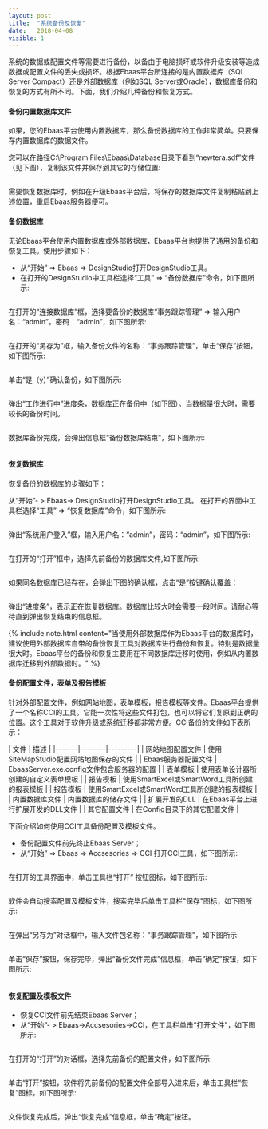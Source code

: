 ```yaml
---
layout: post
title:  "系统备份及恢复"
date:   2018-04-08
visible: 1
---
```


系统的数据或配置文件等需要进行备份，以备由于电脑损坏或软件升级安装等造成数据或配置文件的丢失或损坏。根据Ebaas平台所连接的是内置数据库（SQL Server Compact）还是外部数据库（例如SQL Server或Oracle），数据库备份和恢复的方式有所不同。下面，我们介绍几种备份和恢复方式。

#### 备份内置数据库文件

如果，您的Ebaas平台使用内置数据库，那么备份数据库的工作非常简单。只要保存内置数据库的数据文件。

您可以在路径C:\Program Files\Ebaas\Database目录下看到“newtera.sdf”文件（见下图），复制该文件并保存到其它的存储位置:

<img src="{{'/assets/img/2018-4-8-保存数据库文件1.png' | prepend: site.baseurl }}" alt=""><br>

需要恢复数据库时，例如在升级Ebaas平台后，将保存的数据库文件复制粘贴到上述位置，重启Ebaas服务器便可。

#### 备份数据库

无论Ebaas平台使用内置数据库或外部数据库，Ebaas平台也提供了通用的备份和恢复工具。使用步骤如下：

* 从“开始” => Ebaas => DesignStudio打开DesignStudio工具。
* 在打开的DesignStudio中工具栏选择“工具” => “备份数据库”命令，如下图所示:

<img src="{{'/assets/img/2018-4-8-系统备份1.png' | prepend: site.baseurl }}" alt="">

在打开的“连接数据库”框，选择要备份的数据库“事务跟踪管理” => 输入用户名：“admin”，密码：“admin”，如下图所示:

<img src="{{'/assets/img/2018-4-8-系统备份2.png' | prepend: site.baseurl }}" alt="">

在打开的“另存为”框，输入备份文件的名称：“事务跟踪管理”，单击“保存”按钮，如下图所示:

<img src="{{'/assets/img/2018-4-8-系统备份3.png' | prepend: site.baseurl }}" alt="">

单击“是（y）”确认备份，如下图所示:

<img src="{{'/assets/img/2018-4-8-系统备份4.png' | prepend: site.baseurl }}" alt="">

弹出“工作进行中”进度条，数据库正在备份中（如下图）。当数据量很大时，需要较长的备份时间。

<img src="{{'/assets/img/2018-4-8-系统备份5.png' | prepend: site.baseurl }}" alt="">

数据库备份完成，会弹出信息框“备份数据库结束”，如下图所示:

<img src="{{'/assets/img/2018-4-8-系统备份6.png' | prepend: site.baseurl }}" alt=""><br>

#### 恢复数据库

恢复备份的数据库的步骤如下：

从“开始”- > Ebaas-> DesignStudio打开DesignStudio工具。 在打开的界面中工具栏选择“工具” => “恢复数据库”命令，如下图所示:

<img src="{{'/assets/img/2018-4-8-系统恢复1.png' | prepend: site.baseurl }}" alt="">

弹出“系统用户登入”框，输入用户名：“admin”，密码：“admin”，如下图所示:

<img src="{{'/assets/img/2018-4-8-系统恢复2.png' | prepend: site.baseurl }}" alt="">

在打开的“打开”框中，选择先前备份的数据库文件,如下图所示:

<img src="{{'/assets/img/2018-4-8-系统恢复3.png' | prepend: site.baseurl }}" alt="">

如果同名数据库已经存在，会弹出下图的确认框，点击“是”按键确认覆盖：

<img src="{{'/assets/img/2018-4-8-系统恢复4.png' | prepend: site.baseurl }}" alt="">

弹出“进度条”，表示正在恢复数据库。数据库比较大时会需要一段时间。请耐心等待直到弹出恢复结束的信息框。

{% include note.html content="当使用外部数据库作为Ebaas平台的数据库时，建议使用外部数据库自带的备份恢复工具对数据库进行备份和恢复。特别是数据量很大时。Ebaas平台的备份和恢复主要用在不同数据库迁移时使用，例如从内置数据库迁移到外部数据时。" %}

#### 备份配置文件，表单及报告模板

针对外部配置文件，例如网站地图，表单模板，报告模板等文件。Ebaas平台提供了一个名称CCI的工具。它能一次性将这些文件打包，也可以将它们复原到正确的位置。这个工具对于软件升级或系统迁移都非常方便。CCI备份的文件如下表所示：

| 文件 | 描述 |
|-------|--------|---------|
| 网站地图配置文件 | 使用SiteMapStudio配置网站地图保存的文件 |
| Ebaas服务器配置文件 | EbaasServer.exe.config文件包含服务器的配置 |
| 表单模板 | 使用表单设计器所创建的自定义表单模板 |
| 报告模板 | 使用SmartExcel或SmartWord工具所创建的报表模板 |
| 报告模板 | 使用SmartExcel或SmartWord工具所创建的报表模板 |
| 内置数据库文件 | 内置数据库的储存文件 |
| 扩展开发的DLL | 在Ebaas平台上进行扩展开发的DLL文件 |
| 其它配置文件 | 在Config目录下的其它配置文件 |

下面介绍如何使用CCI工具备份配置及模板文件。

* 备份配置文件前先终止Ebaas Server；
* 从“开始” => Ebaas => Accsesories => CCI 打开CCI工具，如下图所示:

<img src="{{'/assets/img/2018-4-8-配置文件备份1.png' | prepend: site.baseurl }}" alt="">

在打开的工具界面中，单击工具栏“打开” 按钮图标，如下图所示:

<img src="{{'/assets/img/2018-4-8-配置文件备份2.png' | prepend: site.baseurl }}" alt="">

软件会自动搜索配置及模板文件，搜索完毕后单击工具栏"保存"图标，如下图所示:

<img src="{{'/assets/img/2018-4-8-配置文件备份3.png' | prepend: site.baseurl }}" alt="">

在弹出“另存为”对话框中，输入文件包名称：“事务跟踪管理”，如下图所示:

<img src="{{'/assets/img/2018-4-8-配置文件备份4.png' | prepend: site.baseurl }}" alt="">

单击“保存”按钮，保存完毕，弹出“备份文件完成”信息框，单击“确定”按钮，如下图所示:

<img src="{{'/assets/img/2018-4-8-配置文件备份5.png' | prepend: site.baseurl }}" alt=""><br>

#### 恢复配置及模板文件

* 恢复CCI文件前先结束Ebaas Server；
* 从“开始”- > Ebaas->Accsesories->CCI，在工具栏单击“打开文件”，如下图所示:

<img src="{{'/assets/img/2018-4-8-配置文件恢复1.png' | prepend: site.baseurl }}" alt="">

在打开的“打开”的对话框，选择先前备份的配置文件，如下图所示:

<img src="{{'/assets/img/2018-4-8-配置文件恢复2.png' | prepend: site.baseurl }}" alt="">

单击“打开”按钮，软件将先前备份的配置文件全部导入进来后，单击工具栏“恢复”图标，如下图所示:

<img src="{{'/assets/img/2018-4-8-配置文件恢复3.png' | prepend: site.baseurl }}" alt="">

文件恢复完成后，弹出“恢复完成”信息框，单击“确定”按钮。
